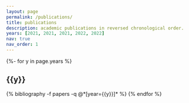```yaml
---
layout: page
permalink: /publications/
title: publications
description: academic publications in reversed chronological order.
years: [2021, 2021, 2021, 2022, 2022]
nav: true
nav_order: 1
---
```

<!-- _pages/publications.md -->
<div class="publications">

{%- for y in page.years %}
  <h2 class="year">{{y}}</h2>
  {% bibliography -f papers -q @*[year={{y}}]* %}
{% endfor %}

</div>

